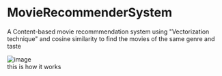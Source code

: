 # MovieRecommenderSystem
A Content-based movie recommmendation system using "Vectorization technique" and cosine similarity to find the movies of the same genre and taste

![image](https://github.com/vkptimon/MovieRecommenderSystem/assets/89678942/85683c4a-e79f-42ed-9496-aac3fbd9e750)
<br> this is how it works

